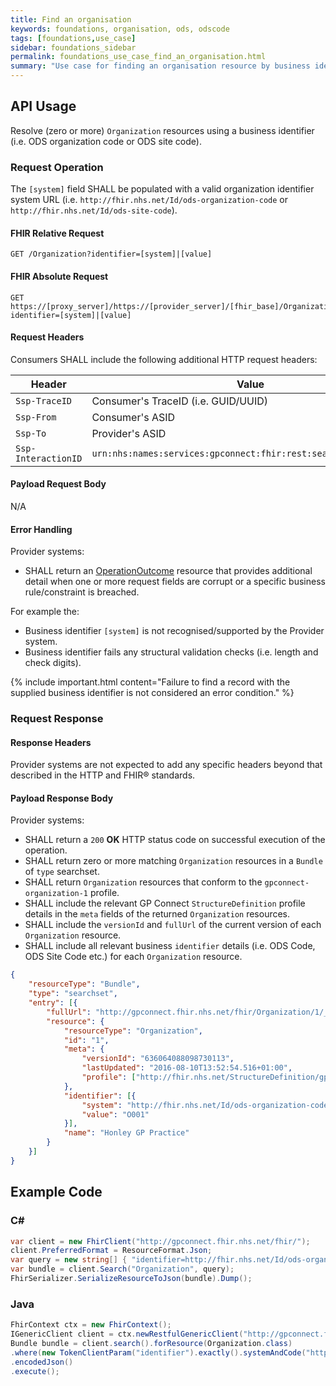 ```yaml
---
title: Find an organisation
keywords: foundations, organisation, ods, odscode
tags: [foundations,use_case]
sidebar: foundations_sidebar
permalink: foundations_use_case_find_an_organisation.html
summary: "Use case for finding an organisation resource by business identity."
---
```


## API Usage ##

Resolve (zero or more) `Organization` resources using a business identifier (i.e. ODS organization code or ODS site code).

### Request Operation ###

The `[system]` field SHALL be populated with a valid organization identifier system URL (i.e. `http://fhir.nhs.net/Id/ods-organization-code` or `http://fhir.nhs.net/Id/ods-site-code`).

#### FHIR Relative Request ####

```http
GET /Organization?identifier=[system]|[value]
```

#### FHIR Absolute Request ####

```http
GET https://[proxy_server]/https://[provider_server]/[fhir_base]/Organization?identifier=[system]|[value]
```

#### Request Headers ####

Consumers SHALL include the following additional HTTP request headers:

| Header               | Value |
|----------------------|-------|
| `Ssp-TraceID`        | Consumer's TraceID (i.e. GUID/UUID) |
| `Ssp-From`           | Consumer's ASID |
| `Ssp-To`             | Provider's ASID |
| `Ssp-InteractionID`  | `urn:nhs:names:services:gpconnect:fhir:rest:search:organization`|

#### Payload Request Body ####

N/A

#### Error Handling ####

Provider systems:

- SHALL return an [OperationOutcome](https://www.hl7.org/fhir/DSTU2/operationoutcome.html) resource that provides additional detail when one or more request fields are corrupt or a specific business rule/constraint is breached.

For example the:

- Business identifier `[system]` is not recognised/supported by the Provider system.
- Business identifier fails any structural validation checks (i.e. length and check digits).

{% include important.html content="Failure to find a record with the supplied business identifier is not considered an error condition." %}

### Request Response ###

#### Response Headers ####

Provider systems are not expected to add any specific headers beyond that described in the HTTP and FHIR&reg; standards.

#### Payload Response Body ####

Provider systems:

- SHALL return a `200` **OK** HTTP status code on successful execution of the operation.
- SHALL return zero or more matching `Organization` resources in a `Bundle` of `type` searchset.
- SHALL return `Organization` resources that conform to the `gpconnect-organization-1` profile.
- SHALL include the relevant GP Connect `StructureDefinition` profile details in the `meta` fields of the returned `Organization` resources.
- SHALL include the `versionId` and `fullUrl` of the current version of each `Organization` resource.
- SHALL include all relevant business `identifier` details (i.e. ODS Code, ODS Site Code etc.) for each `Organization` resource.

```json
{
	"resourceType": "Bundle",
	"type": "searchset",
	"entry": [{
		"fullUrl": "http://gpconnect.fhir.nhs.net/fhir/Organization/1/_history/636064088098730113",
		"resource": {
			"resourceType": "Organization",
			"id": "1",
			"meta": {
				"versionId": "636064088098730113",
				"lastUpdated": "2016-08-10T13:52:54.516+01:00",
				"profile": ["http://fhir.nhs.net/StructureDefinition/gpconnect-organization-1"]
			},
			"identifier": [{
				"system": "http://fhir.nhs.net/Id/ods-organization-code",
				"value": "O001"
			}],
			"name": "Honley GP Practice"
		}
	}]
}
```

## Example Code ##

### C# ###

```csharp
var client = new FhirClient("http://gpconnect.fhir.nhs.net/fhir/");
client.PreferredFormat = ResourceFormat.Json;
var query = new string[] { "identifier=http://fhir.nhs.net/Id/ods-organization-code|O001" };
var bundle = client.Search("Organization", query);
FhirSerializer.SerializeResourceToJson(bundle).Dump();
```

### Java ###

```java
FhirContext ctx = new FhirContext();
IGenericClient client = ctx.newRestfulGenericClient("http://gpconnect.fhir.nhs.net/fhir/");
Bundle bundle = client.search().forResource(Organization.class)
.where(new TokenClientParam("identifier").exactly().systemAndCode("http://fhir.nhs.net/Id/ods-organization-code", "O001"))
.encodedJson()
.execute();
```
